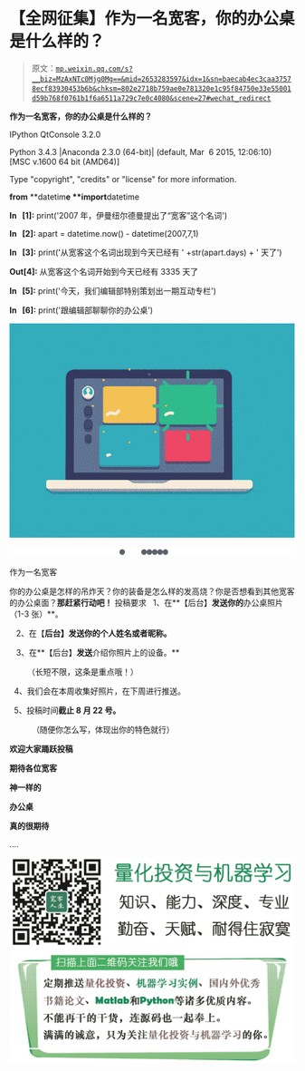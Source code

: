 # 【全网征集】作为一名宽客，你的办公桌是什么样的？

> 原文：[`mp.weixin.qq.com/s?__biz=MzAxNTc0Mjg0Mg==&mid=2653283597&idx=1&sn=baecab4ec3caa37578ecf83930453b6b&chksm=802e2718b759ae0e781320e1c95f84750e33e55001d59b768f0761b1f6a6511a729c7e0c4080&scene=27#wechat_redirect`](http://mp.weixin.qq.com/s?__biz=MzAxNTc0Mjg0Mg==&mid=2653283597&idx=1&sn=baecab4ec3caa37578ecf83930453b6b&chksm=802e2718b759ae0e781320e1c95f84750e33e55001d59b768f0761b1f6a6511a729c7e0c4080&scene=27#wechat_redirect)

**作为一名宽客，你的办公桌是什么样的？**

IPython QtConsole 3.2.0

Python 3.4.3 |Anaconda 2.3.0 (64-bit)| (default, Mar  6 2015, 12:06:10) [MSC v.1600 64 bit (AMD64)]

Type "copyright", "credits" or "license" for more information.

**from** **datetim****e **import****datetime

**In   [1]:** print('2007 年，伊曼纽尔德曼提出了“宽客”这个名词')

**In   [2]:** apart = datetime.now() - datetime(2007,7,1)

**In   [3]:** print('从宽客这个名词出现到今天已经有 ' +str(apart.days) + ' 天了')

**Out[4]:** 从宽客这个名词开始到今天已经有 3335 天了

**In   [5]:** print('今天，我们编辑部特别策划出一期互动专栏')

**In   [6]:**  print('跟编辑部聊聊你的办公桌')

![](img/c2846903c4b64ec3a6410a5a9ad0d51a.png) 

![](img/470603f6bfbaf1ae5ca6d867ef4333fa.png)

作为一名宽客

你的办公桌是怎样的吊炸天？你的装备是怎么样的发高烧？你是否想看到其他宽客的办公桌面？**那赶紧行动吧！**
投稿要求   1、在**【后台】**发送你的**办公桌照片（1-3 张）**。

   2、在【**后台】**发送你的**个人姓名或者昵称。**

   3、在**【后台】**发送**介绍你照片上的设备。**

        （长短不限，这条是重点哦！）

  4、我们会在本周收集好照片，在下周进行推送。

  5、投稿时间**截止 8 月 22 号。**

          （随便你怎么写，体现出你的特色就行）

**欢迎大家踊跃投稿**

**期待各位宽客**

**神一样的**

**办公桌**

**真的很期待**

....

![](img/40429cd849aaf6f87544f9c00f4f92ad.png)
